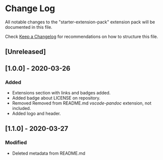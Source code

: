 # Change Log

All notable changes to the "starter-extension-pack" extension pack will be documented in this file.

Check [Keep a Changelog](http://keepachangelog.com/) for recommendations on how to structure this file.

## [Unreleased]

## [1.0.0] - 2020-03-26

### Added

- Extensions section with links and badges added.
- Added badge about LICENSE on repository.
- Removed Removed from README.md _vscode-pandoc_ extension, not included.
- Added logo and header.

## [1.1.0] - 2020-03-27

### Modified

- Deleted metadata from README.md
